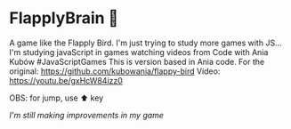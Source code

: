 # FlapplyBrain 🧠
A game like the Flapply Bird. I'm just trying to study more games with JS... I'm studying javaScript in games watching videos from Code with Ania Kubów #JavaScriptGames
This is version based in Ania code. For the original: https://github.com/kubowania/flappy-bird
Video: https://youtu.be/gxHcW84izz0

OBS: for jump, use ⬆ key

*I'm still making improvements in my game*
